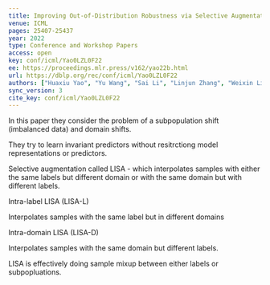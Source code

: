 ```yaml
---
title: Improving Out-of-Distribution Robustness via Selective Augmentation.
venue: ICML
pages: 25407-25437
year: 2022
type: Conference and Workshop Papers
access: open
key: conf/icml/Yao0LZL0F22
ee: https://proceedings.mlr.press/v162/yao22b.html
url: https://dblp.org/rec/conf/icml/Yao0LZL0F22
authors: ["Huaxiu Yao", "Yu Wang", "Sai Li", "Linjun Zhang", "Weixin Liang", "James Zou", "Chelsea Finn"]
sync_version: 3
cite_key: conf/icml/Yao0LZL0F22
---
```


In this paper they consider the problem of a subpopulation shift (imbalanced data) and domain shifts.

They try to learn invariant predictors without resitrctiong model representations or predictors.

Selective augmentation called LISA - which interpolates samples with either the same labels but different domain or with the same domain but with different labels.

Intra-label LISA (LISA-L)

Interpolates samples with the same label but in different domains

Intra-domain LISA (LISA-D)

Interpolates samples with the same domain but different labels.

LISA is effectively doing sample mixup between either labels or subpopluations.